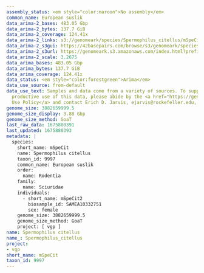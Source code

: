 ```yaml
---
assembly_status: <em style="color:maroon">No assembly</em>
common_name: European suslik
data_arima-2_bases: 483.05 Gbp
data_arima-2_bytes: 137.7 GiB
data_arima-2_coverage: 124.41x
data_arima-2_links: s3://genomeark/species/Spermophilus_citellus/mSpeCit2/genomic_data/arima/<br>
data_arima-2_s3gui: https://42basepairs.com/browse/s3/genomeark/species/Spermophilus_citellus/mSpeCit2/genomic_data/arima/
data_arima-2_s3url: https://genomeark.s3.amazonaws.com/index.html?prefix=species/Spermophilus_citellus/mSpeCit2/genomic_data/arima/
data_arima-2_scale: 3.2675
data_arima_bases: 483.05 Gbp
data_arima_bytes: 137.7 GiB
data_arima_coverage: 124.41x
data_status: <em style="color:forestgreen">Arima</em>
data_use_source: from-default
data_use_text: Samples and data come from a variety of sources. To support fair and
  productive use of this data, please abide by the <a href="https://genome10k.soe.ucsc.edu/data-use-policies/">Data
  Use Policy</a> and contact Erich D. Jarvis, ejarvis@rockefeller.edu, with any questions.
genome_size: 3882659999.5
genome_size_display: 3.88 Gbp
genome_size_method: GoaT
last_raw_data: 1675880391
last_updated: 1675880393
metadata: |
  species:
    short_name: mSpeCit
    name: Spermophilus citellus
    taxon_id: 9997
    common_name: European suslik
    order:
      name: Rodentia
    family:
      name: Sciuridae
    individuals:
      - short_name: mSpeCit2
        biosample_id: SAMEA10332751
        sex: female
    genome_size: 3882659999.5
    genome_size_method: GoaT
    project: [ vgp ]
name: Spermophilus citellus
name_: Spermophilus_citellus
project:
- vgp
short_name: mSpeCit
taxon_id: 9997
---
```

